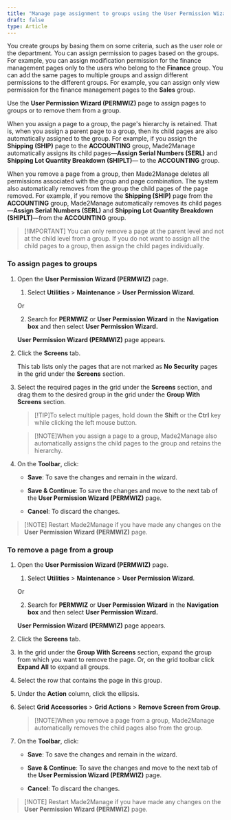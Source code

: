 ```yaml
---
title: "Manage page assignment to groups using the User Permission Wizard"
draft: false
type: Article 
---
```


You create groups by basing them on some criteria, such as the user role or the department. You can assign permission to pages based on the groups. For example, you can assign modification permission for the finance management pages only to the users who belong to the **Finance** group. You can add the same pages to multiple groups and assign different permissions to the different groups. For example, you can assign only view permission for the finance management pages to the **Sales** group.

Use the **User Permission Wizard (PERMWIZ)** page to assign pages to groups or to remove them from a group.

When you assign a page to a group, the page's hierarchy is retained. That is, when you assign a parent page to a group, then its child pages are also automatically assigned to the group. For example, if you assign the **Shipping (SHIP)** page to the **ACCOUNTING** group, Made2Manage automatically assigns its child pages—**Assign Serial Numbers (SERL)** and **Shipping Lot Quantity Breakdown (SHIPLT)**— to the **ACCOUNTING** group.

When you remove a page from a group, then Made2Manage deletes all permissions associated with the group and page combination. The system also automatically removes from the group the child pages of the page removed. For example, if you remove the **Shipping (SHIP)** page from the **ACCOUNTING** group, Made2Manage automatically removes its child pages—**Assign Serial Numbers (SERL)** and **Shipping Lot Quantity Breakdown (SHIPLT)**—from the **ACCOUNTING** group.

>[!IMPORTANT] You can only remove a page at the parent level and not at the child level from a group. If you do not want to assign all the child pages to a group, then assign the child pages individually.

### To assign pages to groups

1. Open the **User Permission Wizard (PERMWIZ)** page.

    1. Select **Utilities** > **Maintenance** > **User Permission Wizard**.

    Or

    2. Search for **PERMWIZ** or **User Permission Wizard** in the **Navigation box** and then select **User Permission Wizard.**

    **User Permission Wizard (PERMWIZ)** page appears.

2. Click the **Screens** tab.

    This tab lists only the pages that are not marked as **No Security** pages in the grid under the **Screens** section.

3. Select the required pages in the grid under the **Screens** section, and drag them to the desired group in the grid under the **Group With Screens** section.

    >[!TIP]To select multiple pages, hold down the **Shift** or the **Ctrl** key while clicking the left mouse button.

    >[!NOTE]When you assign a page to a group, Made2Manage also automatically assigns the child pages to the group and retains the hierarchy.

4. On the **Toolbar**, click:

    - **Save**: To save the changes and remain in the wizard.

    - **Save & Continue**: To save the changes and move to the next tab of the **User Permission Wizard (PERMWIZ)** page.

    - **Cancel**: To discard the changes.

>[!NOTE] Restart Made2Manage if you have made any changes on the **User Permission Wizard (PERMWIZ)** page.

### To remove a page from a group

1. Open the **User Permission Wizard (PERMWIZ)** page.

    1. Select **Utilities** > **Maintenance** > **User Permission Wizard**.

    Or

    2. Search for **PERMWIZ** or **User Permission Wizard** in the **Navigation box** and then select **User Permission Wizard.**

    **User Permission Wizard (PERMWIZ)** page appears.

2. Click the **Screens** tab.

3. In the grid under the **Group With Screens** section, expand the group from which you want to remove the page. Or, on the grid toolbar click **Expand All** to expand all groups.

4. Select the row that contains the page in this group.

5. Under the **Action** column, click the ellipsis.

6. Select **Grid Accessories** > **Grid Actions** > **Remove Screen from Group**.

    >[!NOTE]When you remove a page from a group, Made2Manage automatically removes the child pages also from the group.

7. On the **Toolbar**, click:

    - **Save**: To save the changes and remain in the wizard.

    - **Save & Continue**: To save the changes and move to the next tab of the **User Permission Wizard (PERMWIZ)** page.

    - **Cancel**: To discard the changes.

>[!NOTE] Restart Made2Manage if you have made any changes on the **User Permission Wizard (PERMWIZ)** page.